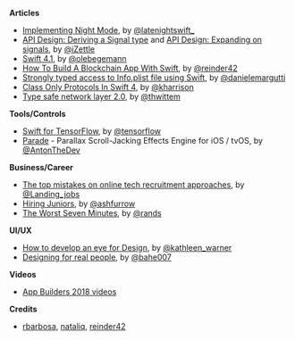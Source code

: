 
**Articles**

* [Implementing Night Mode](https://www.latenightswift.com/2018/04/26/implementing-night-mode/), by [@latenightswift_](https://twitter.com/latenightswift_)
* [API Design: Deriving a Signal type](https://medium.com/izettle-engineering/deriving-signal-2adb8687e9bf) and [API Design: Expanding on signals](https://medium.com/izettle-engineering/expanding-on-signals-ad25daee4d64), by [@iZettle](https://twitter.com/iZettle)
* [Swift 4.1](https://oleb.net/blog/2018/04/swift-4-1/), by [@olebegemann](https://twitter.com/olebegemann)
* [How To Build A Blockchain App With Swift](https://learnappmaking.com/blockchain-app-swift-how-to/), by [@reinder42](https://twitter.com/reinder42)
* [Strongly typed access to Info.plist file using Swift](http://danielemargutti.com/2018/04/28/strongly-typed-access-to-info-plist-file-using-swift/), by [@danielemargutti](https://twitter.com/danielemargutti)
* [Class Only Protocols In Swift 4](https://useyourloaf.com/blog/class-only-protocols-in-swift-4/), by [@kharrison](https://twitter.com/kharrison)
* [Type safe network layer 2.0](https://twittemb.github.io/swift/network/type%20safe/codable/pattern/2018/04/28/type-safe-network-layer-2-0/), by [@thwittem](https://twitter.com/thwittem)

**Tools/Controls**

* [Swift for TensorFlow](https://github.com/tensorflow/swift), by [@tensorflow](https://twitter.com/tensorflow)
* [Parade](https://github.com/HelloElephant/Parade) - Parallax Scroll-Jacking Effects Engine for iOS / tvOS, by [@AntonTheDev](https://twitter.com/AntonTheDev)

**Business/Career**

* [The top mistakes on online tech recruitment approaches](https://blog.landing.jobs/the-top-mistakes-on-online-tech-recruitment-approaches-665db38e979f), by [@Landing_jobs](https://twitter.com/Landing_jobs)
* [Hiring Juniors](https://ashfurrow.com/blog/hiring-juniors/), by [@ashfurrow](https://twitter.com/ashfurrow)
* [The Worst Seven Minutes](http://randsinrepose.com/archives/the-worst-seven-minutes/), by [@rands](https://twitter.com/rands)

**UI/UX**

* [How to develop an eye for Design](https://uxdesign.cc/how-to-develop-an-eye-for-design-c5a4c64bb26c), by [@kathleen_warner](https://twitter.com/kathleen_warner)
* [Designing for real people](https://uxplanet.org/designing-for-real-people-582a2d45b3d2), by [@bahe007](https://twitter.com/bahe007)

**Videos**

* [App Builders 2018 videos](https://www.youtube.com/watch?v=_mQNwL8HkS0&list=PLLcE3DL3f5BzR14FYTO9w0l5REVVSDNB4&index=1)

**Credits**

* [rbarbosa](https://github.com/rbarbosa), [nataliq](https://github.com/nataliq), [reinder42](https://github.com/reinder42)
